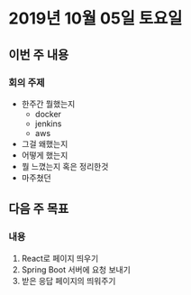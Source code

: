 # 2019년 10월 05일 토요일

## 이번 주 내용
### 회의 주제
* 한주간 뭘했는지
  * docker
  * jenkins
  * aws
* 그걸 왜했는지
* 어떻게 했는지
* 뭘 느꼈는지 혹은 정리한것
* 마주쳤던 


## 다음 주 목표
### 내용
1. React로 페이지 띄우기
2. Spring Boot 서버에 요청 보내기
3. 받은 응답 페이지의 띄워주기